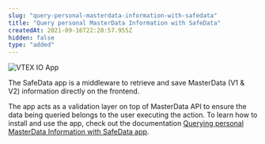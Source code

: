 ```yaml
---
slug: "query-personal-masterdata-information-with-safedata"
title: "Query personal MasterData Information with SafeData"
createdAt: 2021-09-16T22:28:57.955Z
hidden: false
type: "added"
---
```


![VTEX IO App](https://cdn.jsdelivr.net/gh/vtexdocs/dev-portal-content@main/images/query-personal-masterdata-information-with-safedata-0.png)

The SafeData app is a middleware to retrieve and save MasterData (V1 & V2) information directly on the frontend.

The app acts as a validation layer on top of MasterData API to ensure the data being queried belongs to the user executing the action. To learn how to install and use the app, check out the documentation [Querying personal MasterData Information with SafeData app](https://developers.vtex.com/docs/guides/vtex-safedata).
